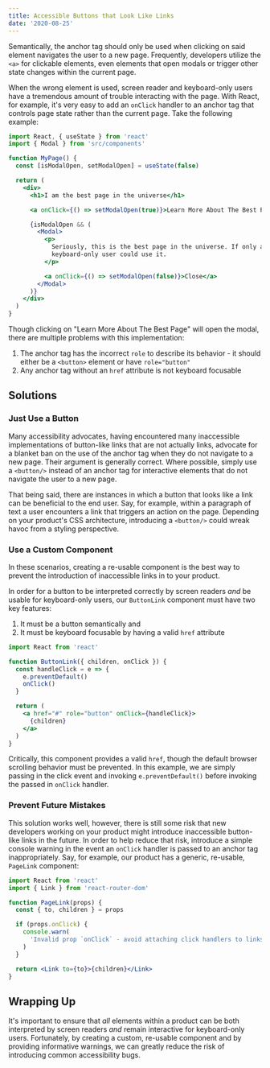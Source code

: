 ```yaml
---
title: Accessible Buttons that Look Like Links
date: '2020-08-25'
---
```


Semantically, the anchor tag should only be used when clicking on said element navigates the user to a new page. Frequently, developers utilize the `<a>` for clickable elements, even elements that open modals or trigger other state changes within the current page.

When the wrong element is used, screen reader and keyboard-only users have a tremendous amount of trouble interacting with the page. With React, for example, it's very easy to add an `onClick` handler to an anchor tag that controls page state rather than the current page. Take the following example:

```jsx
import React, { useState } from 'react'
import { Modal } from 'src/components'

function MyPage() {
  const [isModalOpen, setModalOpen] = useState(false)

  return (
    <div>
      <h1>I am the best page in the universe</h1>

      <a onClick={() => setModalOpen(true)}>Learn More About The Best Page</a>

      {isModalOpen && (
        <Modal>
          <p>
            Seriously, this is the best page in the universe. If only a
            keyboard-only user could use it.
          </p>

          <a onClick={() => setModalOpen(false)}>Close</a>
        </Modal>
      )}
    </div>
  )
}
```

Though clicking on "Learn More About The Best Page" will open the modal, there are multiple problems with this implementation:

1. The anchor tag has the incorrect `role` to describe its behavior - it should either be a `<button>` element or have `role="button"`
2. Any anchor tag without an `href` attribute is not keyboard focusable

## Solutions

### Just Use a Button

Many accessibility advocates, having encountered many inaccessible implementations of button-like links that are not actually links, advocate for a blanket ban on the use of the anchor tag when they do not navigate to a new page. Their argument is generally correct. Where possible, simply use a `<button/>` instead of an anchor tag for interactive elements that do not navigate the user to a new page.

That being said, there are instances in which a button that looks like a link can be beneficial to the end user. Say, for example, within a paragraph of text a user encounters a link that triggers an action on the page. Depending on your product's CSS architecture, introducing a `<button/>` could wreak havoc from a styling perspective.

### Use a Custom Component

In these scenarios, creating a re-usable component is the best way to prevent the introduction of inaccessible links in to your product.

In order for a button to be interpreted correctly by screen readers _and_ be usable for keyboard-only users, our `ButtonLink` component must have two key features:

1. It must be a button semantically and
2. It must be keyboard focusable by having a valid `href` attribute

```jsx
import React from 'react'

function ButtonLink({ children, onClick }) {
  const handleClick = e => {
    e.preventDefault()
    onClick()
  }

  return (
    <a href="#" role="button" onClick={handleClick}>
      {children}
    </a>
  )
}
```

Critically, this component provides a valid `href`, though the default browser scrolling behavior must be prevented. In this example, we are simply passing in the click event and invoking `e.preventDefault()` before invoking the passed in `onClick` handler.

### Prevent Future Mistakes

This solution works well, however, there is still some risk that new developers working on your product might introduce inaccessible button-like links in the future. In order to help reduce that risk, introduce a simple console warning in the event an `onClick` handler is passed to an anchor tag inappropriately. Say, for example, our product has a generic, re-usable, `PageLink` component:

```jsx
import React from 'react'
import { Link } from 'react-router-dom'

function PageLink(props) {
  const { to, children } = props

  if (props.onClick) {
    console.warn(
      'Invalid prop `onClick` - avoid attaching click handlers to links. Use the `ButtonLink` component instead.'
    )
  }

  return <Link to={to}>{children}</Link>
}
```

## Wrapping Up

It's important to ensure that _all_ elements within a product can be both interpreted by screen readers _and_ remain interactive for keyboard-only users. Fortunately, by creating a custom, re-usable component and by providing informative warnings, we can greatly reduce the risk of introducing common accessibility bugs.
